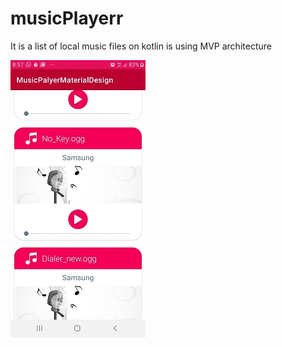 # musicPlayerr
It is a list of local music files on kotlin is using MVP architecture


![Screenshot Dark](smalled.jpg)  
